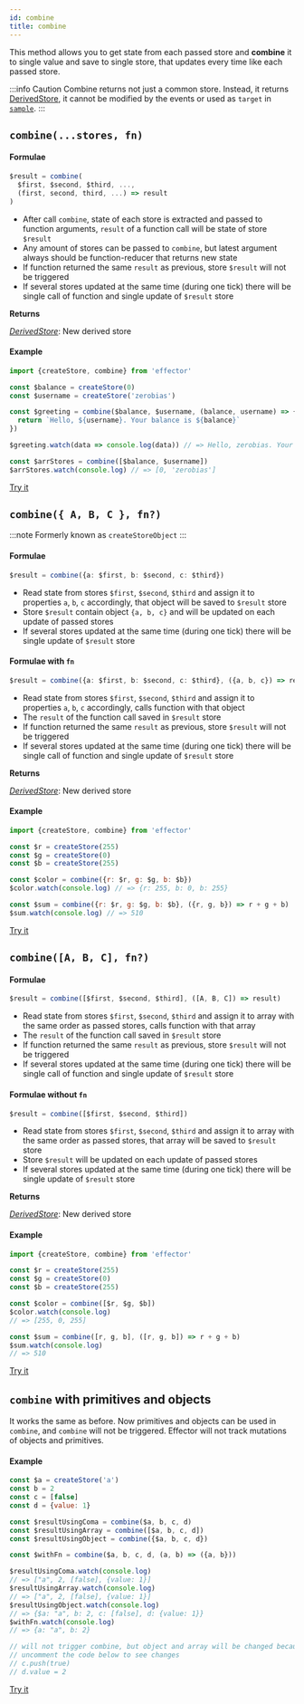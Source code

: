 ```yaml
---
id: combine
title: combine
---
```


This method allows you to get state from each passed store and **combine** it to single value and save to single store, that updates every time like each passed store.

:::info Caution
Combine returns not just a common store. Instead, it returns [DerivedStore](docs/api/effector/Store.md#derived-store), it cannot be modified by the events or used as `target` in [`sample`](docs/api/effector/sample.md).
:::

## `combine(...stores, fn)`

#### Formulae

```ts
$result = combine(
  $first, $second, $third, ...,
  (first, second, third, ...) => result
)
```

- After call `combine`, state of each store is extracted and passed to function arguments, `result` of a function call will be state of store `$result`
- Any amount of stores can be passed to `combine`, but latest argument always should be function-reducer that returns new state
- If function returned the same `result` as previous, store `$result` will not be triggered
- If several stores updated at the same time (during one tick) there will be single call of function and single update of `$result` store

**Returns**

[_DerivedStore_](docs/api/effector/Store.md#derived-store): New derived store

#### Example

```js
import {createStore, combine} from 'effector'

const $balance = createStore(0)
const $username = createStore('zerobias')

const $greeting = combine($balance, $username, (balance, username) => {
  return `Hello, ${username}. Your balance is ${balance}`
})

$greeting.watch(data => console.log(data)) // => Hello, zerobias. Your balance is 0

const $arrStores = combine([$balance, $username])
$arrStores.watch(console.log) // => [0, 'zerobias']
```

[Try it](https://share.effector.dev/jyX3NCLt)

## `combine({ A, B, C }, fn?)`

:::note
Formerly known as `createStoreObject`
:::

#### Formulae

```ts
$result = combine({a: $first, b: $second, c: $third})
```

- Read state from stores `$first`, `$second`, `$third` and assign it to properties `a`, `b`, `c` accordingly, that object will be saved to `$result` store
- Store `$result` contain object `{a, b, c}` and will be updated on each update of passed stores
- If several stores updated at the same time (during one tick) there will be single update of `$result` store

#### Formulae with `fn`

```ts
$result = combine({a: $first, b: $second, c: $third}, ({a, b, c}) => result)
```

- Read state from stores `$first`, `$second`, `$third` and assign it to properties `a`, `b`, `c` accordingly, calls function with that object
- The `result` of the function call saved in `$result` store
- If function returned the same `result` as previous, store `$result` will not be triggered
- If several stores updated at the same time (during one tick) there will be single call of function and single update of `$result` store

**Returns**

[_DerivedStore_](docs/api/effector/Store.md#derived-store): New derived store

#### Example

```js
import {createStore, combine} from 'effector'

const $r = createStore(255)
const $g = createStore(0)
const $b = createStore(255)

const $color = combine({r: $r, g: $g, b: $b})
$color.watch(console.log) // => {r: 255, b: 0, b: 255}

const $sum = combine({r: $r, g: $g, b: $b}, ({r, g, b}) => r + g + b)
$sum.watch(console.log) // => 510
```

[Try it](https://share.effector.dev/9AckAVg7)

## `combine([A, B, C], fn?)`

#### Formulae

```ts
$result = combine([$first, $second, $third], ([A, B, C]) => result)
```

- Read state from stores `$first`, `$second`, `$third` and assign it to array with the same order as passed stores, calls function with that array
- The `result` of the function call saved in `$result` store
- If function returned the same `result` as previous, store `$result` will not be triggered
- If several stores updated at the same time (during one tick) there will be single call of function and single update of `$result` store

#### Formulae without `fn`

```ts
$result = combine([$first, $second, $third])
```

- Read state from stores `$first`, `$second`, `$third` and assign it to array with the same order as passed stores, that array will be saved to `$result` store
- Store `$result` will be updated on each update of passed stores
- If several stores updated at the same time (during one tick) there will be single update of `$result` store

**Returns**

[_DerivedStore_](docs/api/effector/Store.md#derived-store): New derived store

#### Example

```js
import {createStore, combine} from 'effector'

const $r = createStore(255)
const $g = createStore(0)
const $b = createStore(255)

const $color = combine([$r, $g, $b])
$color.watch(console.log)
// => [255, 0, 255]

const $sum = combine([r, g, b], ([r, g, b]) => r + g + b)
$sum.watch(console.log)
// => 510
```

[Try it](https://share.effector.dev/ch4CKPrX)

## `combine` with primitives and objects

It works the same as before. Now primitives and objects can be used in `combine`, and `combine` will not be triggered. Effector will not track mutations of objects and primitives.

#### Example

```js
const $a = createStore('a')
const b = 2
const c = [false]
const d = {value: 1}

const $resultUsingComa = combine($a, b, c, d)
const $resultUsingArray = combine([$a, b, c, d])
const $resultUsingObject = combine({$a, b, c, d})

const $withFn = combine($a, b, c, d, (a, b) => ({a, b}))

$resultUsingComa.watch(console.log)
// => ["a", 2, [false], {value: 1}]
$resultUsingArray.watch(console.log)
// => ["a", 2, [false], {value: 1}]
$resultUsingObject.watch(console.log)
// => {$a: "a", b: 2, c: [false], d: {value: 1}}
$withFn.watch(console.log)
// => {a: "a", b: 2}

// will not trigger combine, but object and array will be changed because of reference
// uncomment the code below to see changes
// c.push(true)
// d.value = 2
```

[Try it](https://share.effector.dev/XWk1lG4a)
